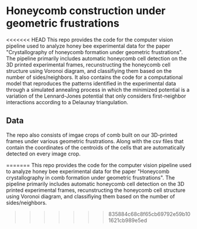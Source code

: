 # Honeycomb construction under geometric frustrations

<<<<<<< HEAD
This repo provides the code for the computer vision pipeline used to analyze honey bee experimental data for the paper 
"Crystallography of honeycomb formation under geometric frustrations". The pipeline primarily includes automatic 
honeycomb cell detection on the 3D printed experimental frames, recunstructing the honeycomb cell structure using 
Voronoi diagram, and classifiying them based on the number of sides/neighbors. It also contains the code for a 
computational model that reproduces the patterns identified in the experimental data through a simulated annealing 
process in which the minimized potential is a variation of the Lennard-Jones potential that only considers 
first-neighbor interactions according to a Delaunay triangulation.

## Data

The repo also consists of imgae crops of comb built on our 3D-printed frames under various  geometric frustrations. 
Along with the csv files that contain the coordinates of the centroids of the cells that are automatically detected on 
every image crop.


    
=======
This repo provides the code for the computer vision pipeline used to analyze honey bee experimental data for the paper "Honeycomb crystallography in comb formation under geometric frustrations". The pipeline primarily includes automatic honeycomb cell detection on the 3D printed experimental frames, recunstructing the honeycomb cell structure using Voronoi diagram, and classifiying them based on the number of sides/neighbors.
>>>>>>> 835884c68c8f65cb69792e59b101621cb989e5ed
